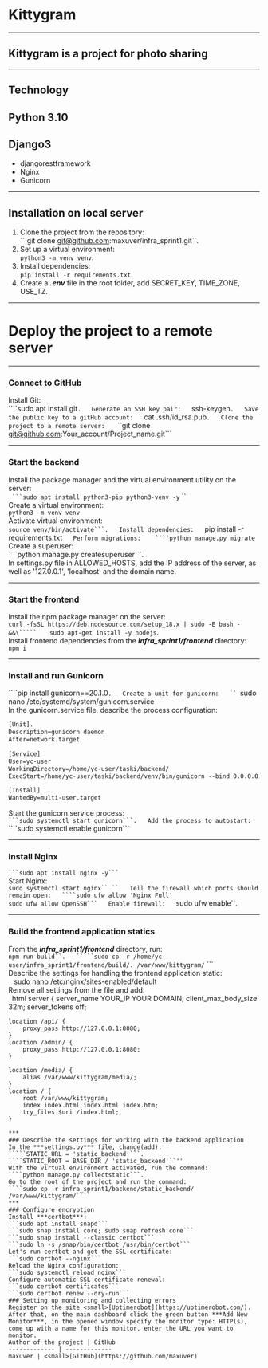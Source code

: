 # Kittygram
***
## Kittygram is a project for photo sharing
***
## Technology
## Python 3.10
## Django3
* djangorestframework
* Nginx
* Gunicorn
***
## Installation on local server
1. Clone the project from the repository:  
```git clone git@github.com:maxuver/infra_sprint1.git``.
2. Set up a virtual environment:  
```python3 -m venv venv```.
3. Install dependencies:  
```pip install -r requirements.txt```.
4. Create a ***.env*** file in the root folder, add SECRET_KEY, TIME_ZONE, USE_TZ.
***
# Deploy the project to a remote server
***
 ### Connect to GitHub
Install Git:  
````sudo apt install git```.  
Generate an SSH key pair:  
```ssh-keygen```.  
Save the public key to a gitHub account:  
```cat .ssh/id_rsa.pub```.  
Clone the project to a remote server:  
``` ``git clone git@github.com:Your_account/Project_name.git```  
***
### Start the backend
Install the package manager and the virtual environment utility on the server:  
`` ```sudo apt install python3-pip python3-venv -y`` ``  
Create a virtual environment:  
````python3 -m venv venv ````  
Activate virtual environment:  
````source venv/bin/activate```.  
Install dependencies:  
````pip install -r requirements.txt```  
Perform migrations:   
````python manage.py migrate```  
Create a superuser:  
````python manage.py createsuperuser```.  
In settings.py file in ALLOWED_HOSTS, add the IP address of the server, as well as '127.0.0.1', 'localhost' and the domain name.  
***
### Start the frontend
Install the npm package manager on the server:  
```curl -fsSL https://deb.nodesource.com/setup_18.x | sudo -E bash - &&\`````  
``` ```sudo apt-get install -y nodejs```.  
Install frontend dependencies from the ***infra_sprint1/frontend*** directory:  
``npm i``  
***
### Install and run Gunicorn
````pip install gunicorn==20.1.0```.  
Create a unit for gunicorn:  
`` ```sudo nano /etc/systemd/system/gunicorn.service `` ``  
In the gunicorn.service file, describe the process configuration:
```html
[Unit].
Description=gunicorn daemon 
After=network.target 

[Service]
User=yc-user 
WorkingDirectory=/home/yc-user/taski/backend/
ExecStart=/home/yc-user/taski/backend/venv/bin/gunicorn --bind 0.0.0.0.0:8000 backend.wsgi

[Install]
WantedBy=multi-user.target  
```

Start the gunicorn.service process:  
`` ```sudo systemctl start gunicorn```.  
Add the process to autostart:  
`` ````sudo systemctl enable gunicorn```  
***
### Install Nginx
`` ```sudo apt install nginx -y``` ``  
Start Nginx:  
```sudo systemctl start nginx`` ``  
Tell the firewall which ports should remain open:  
````sudo ufw allow 'Nginx Full'```  
````sudo ufw allow OpenSSH```  
Enable firewall:  
````sudo ufw enable``.  
***
### Build the frontend application statics
From the ***infra_sprint1/frontend*** directory, run:  
```npm run build``.  
`````sudo cp -r /home/yc-user/infra_sprint1/frontend/build/. /var/www/kittygram/``` ```  
Describe the settings for handling the frontend application static:   
`` `` sudo nano /etc/nginx/sites-enabled/default`` ``  
Remove all settings from the file and add:  
`` ``html
server {
    server_name YOUR_IP YOUR DOMAIN;
    client_max_body_size 32m;
    server_tokens off;

    location /api/ {
        proxy_pass http://127.0.0.1:8080;
    }
    location /admin/ {
        proxy_pass http://127.0.0.1:8080;
    }

    location /media/ {
        alias /var/www/kittygram/media/;
    }
    location / {
        root /var/www/kittygram;
        index index.html index.html index.htm;
        try_files $uri /index.html;
    }
```
***
### Describe the settings for working with the backend application
In the ***settings.py*** file, change(add):  
`````STATIC_URL = 'static_backend'```.
````STATIC_ROOT = BASE_DIR / 'static_backend'``''  
With the virtual environment activated, run the command:  
````python manage.py collectstatic```.  
Go to the root of the project and run the command:  
````sudo cp -r infra_sprint1/backend/static_backend/ /var/www/kittygram/````  
***
### Configure encryption
Install ***certbot***:  
```sudo apt install snapd```  
```sudo snap install core; sudo snap refresh core```  
```sudo snap install --classic certbot```  
```sudo ln -s /snap/bin/certbot /usr/bin/certbot```  
Let's run certbot and get the SSL certificate:  
```sudo certbot --nginx```  
Reload the Nginx configuration:   
```sudo systemctl reload nginx```  
Configure automatic SSL certificate renewal:  
```sudo certbot certificates```  
```sudo certbot renew --dry-run```  
### Setting up monitoring and collecting errors
Register on the site <small>[Uptimerobot](https://uptimerobot.com/).  
After that, on the main dashboard click the green button ***Add New Monitor***, in the opened window specify the monitor type: HTTP(s), come up with a name for this monitor, enter the URL you want to monitor.  
Author of the project | GitHub
------------- | -------------
maxuver | <small>[GitHub](https://github.com/maxuver)
